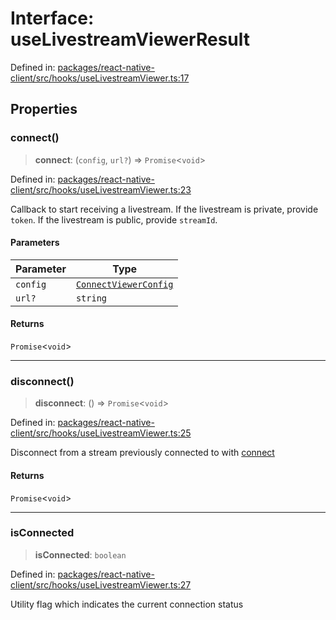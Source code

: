 # Interface: useLivestreamViewerResult

Defined in: [packages/react-native-client/src/hooks/useLivestreamViewer.ts:17](https://github.com/fishjam-cloud/mobile-client-sdk/blob/b59d08631f5fbe1fa162c766a63916c14024e0d4/packages/react-native-client/src/hooks/useLivestreamViewer.ts#L17)

## Properties

### connect()

> **connect**: (`config`, `url?`) => `Promise`\<`void`\>

Defined in: [packages/react-native-client/src/hooks/useLivestreamViewer.ts:23](https://github.com/fishjam-cloud/mobile-client-sdk/blob/b59d08631f5fbe1fa162c766a63916c14024e0d4/packages/react-native-client/src/hooks/useLivestreamViewer.ts#L23)

Callback to start receiving a livestream.
If the livestream is private, provide `token`.
If the livestream is public, provide `streamId`.

#### Parameters

| Parameter | Type |
| ------ | ------ |
| `config` | [`ConnectViewerConfig`](../type-aliases/ConnectViewerConfig.md) |
| `url?` | `string` |

#### Returns

`Promise`\<`void`\>

***

### disconnect()

> **disconnect**: () => `Promise`\<`void`\>

Defined in: [packages/react-native-client/src/hooks/useLivestreamViewer.ts:25](https://github.com/fishjam-cloud/mobile-client-sdk/blob/b59d08631f5fbe1fa162c766a63916c14024e0d4/packages/react-native-client/src/hooks/useLivestreamViewer.ts#L25)

Disconnect from a stream previously connected to with [connect](#connect)

#### Returns

`Promise`\<`void`\>

***

### isConnected

> **isConnected**: `boolean`

Defined in: [packages/react-native-client/src/hooks/useLivestreamViewer.ts:27](https://github.com/fishjam-cloud/mobile-client-sdk/blob/b59d08631f5fbe1fa162c766a63916c14024e0d4/packages/react-native-client/src/hooks/useLivestreamViewer.ts#L27)

Utility flag which indicates the current connection status
